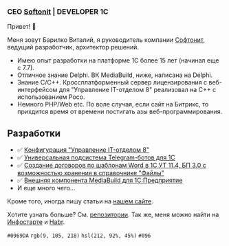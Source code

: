 ### CEO [Softonit](https://softonit.ru) | DEVELOPER 1C

Привет! 👋

Меня зовут Барилко Виталий, я руководитель компании [Софтонит](https://softonit.ru), ведущий разработчик, архитектор решений. 

* Имею опыт разработки на платформе 1С более 15 лет (начинал еще с 7.7).
* Отличное знание Delphi. ВК MediaBuild, ниже, написана на Delphi.
* Знание С/С++. Кроссплатформенный сервер лицензирования с веб-интерфейсом для "Управление IT-отделом 8" реализовал на С++ с использованием Poco.
* Немного PHP/Web etc. По воле случая, если сайт на Битрикс, то прихдится время от времени постигать азы веб-программирования.

## Разработки

* ✅ [Конфигурация "Управление IT-отделом 8"](https://softonit.ru/catalog/products/it/)
* ✅ [Универсальная подсистема Telegram-ботов для 1С](https://softonit.ru/catalog/products/telegram/)
* ✅ [Создание договоров по шаблонам Word в 1C УТ 11.4, БП 3.0 с возможностью хранения в справочнике "Файлы"](https://softonit.ru/catalog/products/word1c/)
* ✅ [Внешняя компонента MediaBuild для 1С:Предприятие](https://softonit.ru/catalog/products/mediabuild/)
* И еще много чего...

Кроме того, иногда пишу статьи на [нашем сайте](https://softonit.ru/blog/).

Хотите узнать больше? См. [репозитории](https://github.com/Diversus23?tab=repositories). Так же, меня можно найти на [Инфостарте](https://infostart.ru/profile/37844/) и [Habr](https://habr.com/ru/users/Diversus/).

`#0969DA` `rgb(9, 105, 218)` `hsl(212, 92%, 45%)` `#096`
